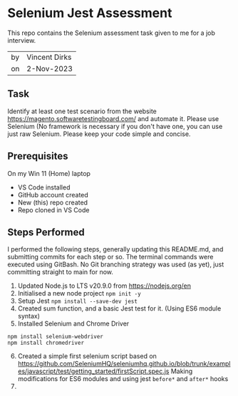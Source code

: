 # Selenium Jest Assessment

This repo contains the Selenium assessment task given to me for a job interview.

|     |               |
| --- | ------------- |
| by  | Vincent Dirks |
| on  | 2-Nov-2023    |

## Task

Identify at least one test scenario from the website https://magento.softwaretestingboard.com/ and automate it. Please use Selenium (No framework is necessary if you don't have one, you can use just raw Selenium. Please keep your code simple and concise.

## Prerequisites

On my Win 11 (Home) laptop

- VS Code installed
- GitHub account created
- New (this) repo created
- Repo cloned in VS Code

## Steps Performed

I performed the following steps, generally updating this README.md, and submitting commits for each step or so. The terminal commands were executed using GitBash. No Git branching strategy was used (as yet), just committing straight to main for now.

1. Updated Node.js to LTS v20.9.0 from https://nodejs.org/en
1. Initialised a new node project `npm init -y`
1. Setup Jest `npm install --save-dev jest`
1. Created sum function, and a basic Jest test for it. (Using ES6 module syntax)
1. Installed Selenium and Chrome Driver
```
npm install selenium-webdriver
npm install chromedriver
```
6. Created a simple first selenium script based on https://github.com/SeleniumHQ/seleniumhq.github.io/blob/trunk/examples/javascript/test/getting_started/firstScript.spec.js Making modifications for ES6 modules and using jest `before*` and `after*` hooks
1.